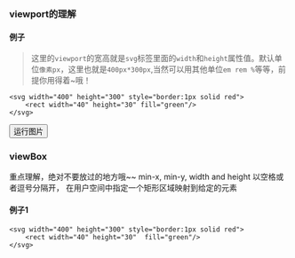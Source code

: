 ### viewport的理解

#### 例子
>这里的`viewport`的宽高就是`svg`标签里面的`width`和`height`属性值。默认单位`像素px`，这里也就是`400px*300px`,当然可以用其他单位`em rem %`等等，前提你用得着~哦！
``` 
<svg width="400" height="300" style="border:1px solid red">
    <rect width="40" height="30" fill="green"/>
</svg>
```
<button>运行图片</button>

### viewBox

重点理解，绝对不要放过的地方哦~~
min-x, min-y, width and height   以空格或者逗号分隔开， 在用户空间中指定一个矩形区域映射到给定的元素

#### 例子1

```
<svg width="400" height="300" style="border:1px solid red">
    <rect width="40" height="30"  fill="green"/>
</svg>
```
<script src="https://files.cnblogs.com/files/leee/run.js"></script>